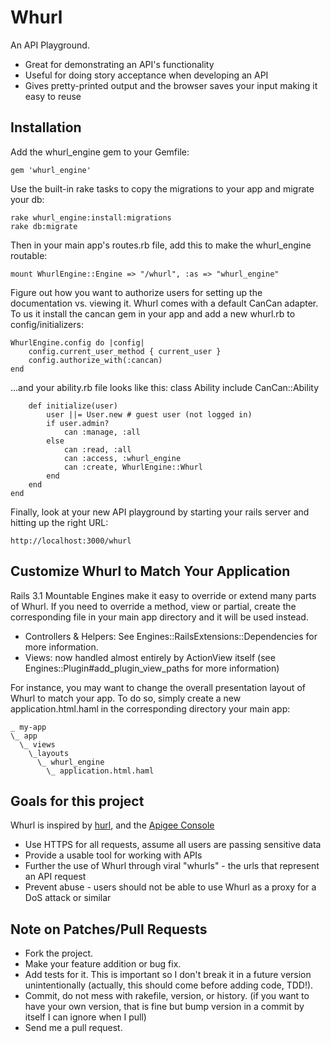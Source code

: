 # Whurl

An API Playground.

* Great for demonstrating an API's functionality
* Useful for doing story acceptance when developing an API
* Gives pretty-printed output and the browser saves your input making it easy to reuse

## Installation

Add the whurl_engine gem to your Gemfile:

    gem 'whurl_engine'

Use the built-in rake tasks to copy the migrations to your app and migrate your db:

    rake whurl_engine:install:migrations
    rake db:migrate

Then in your main app's routes.rb file, add this to make the whurl_engine routable:

    mount WhurlEngine::Engine => "/whurl", :as => "whurl_engine"

Figure out how you want to authorize users for setting up the documentation vs. viewing it. Whurl
comes with a default CanCan adapter. To us it install the cancan gem in your app and add a new whurl.rb to config/initializers:

    WhurlEngine.config do |config|
        config.current_user_method { current_user }
        config.authorize_with(:cancan)
    end

...and your ability.rb file looks like this:
    class Ability
        include CanCan::Ability

        def initialize(user)
            user ||= User.new # guest user (not logged in)
            if user.admin?
                can :manage, :all
            else
                can :read, :all
                can :access, :whurl_engine
                can :create, WhurlEngine::Whurl
            end
        end
    end


Finally, look at your new API playground by starting your rails server and hitting up the right URL:

    http://localhost:3000/whurl

## Customize Whurl to Match Your Application

Rails 3.1 Mountable Engines make it easy to override or extend many parts of Whurl.
If you need to override a method, view or partial, create the corresponding file in your
main app directory and it will be used instead.

* Controllers & Helpers: See Engines::RailsExtensions::Dependencies for more information.
* Views: now handled almost entirely by ActionView itself (see Engines::Plugin#add_plugin_view_paths for more information)

For instance, you may want to change the overall presentation layout of Whurl to match your app.
To do so, simply create a new application.html.haml in the corresponding directory your main app:

    _ my-app
    \_ app
      \_ views
        \_layouts
          \_ whurl_engine
            \_ application.html.haml

## Goals for this project

Whurl is inspired by [hurl](http://hurl.it/), and the [Apigee Console](https://apigee.com/console/)

* Use HTTPS for all requests, assume all users are passing sensitive data
* Provide a usable tool for working with APIs
* Further the use of Whurl through viral "whurls" - the urls that represent an API request
* Prevent abuse - users should not be able to use Whurl as a proxy for a DoS attack or similar

## Note on Patches/Pull Requests

* Fork the project.
* Make your feature addition or bug fix.
* Add tests for it. This is important so I don't break it in a
  future version unintentionally (actually, this should come before adding code, TDD!).
* Commit, do not mess with rakefile, version, or history.
  (if you want to have your own version, that is fine but
   bump version in a commit by itself I can ignore when I pull)
* Send me a pull request.
